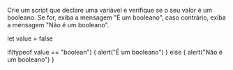 Crie um script que declare uma variável e verifique se o seu valor é um booleano. Se for, exiba a mensagem "É um booleano", caso contrário, exiba a mensagem "Não é um booleano".

let value = false

if(typeof value == "boolean") {
  alert("É um booleano")
} else {
  alert("Não é um booleano")
}